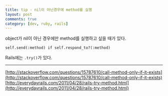 ```yaml
---
title: tip - nil이 아닌경우에 method를 실행
layout: post
comments: true
category: [dev, ruby, rails]
--- 
```


object가 nil이 아닌 경우에만 method를 실행하고 싶을 때가 있다.

    self.send(:method) if self.respond_to?(:method)

Rails에는 `.try()`가 있다.

---

[http://stackoverflow.com/questions/15787610/call-method-only-if-it-exists](http://stackoverflow.com/questions/15787610/call-method-only-if-it-exists)
[http://everydayrails.com/2011/04/28/rails-try-method.html](http://everydayrails.com/2011/04/28/rails-try-method.html)
